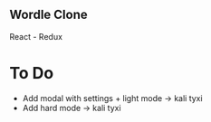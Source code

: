 ## Wordle Clone
React - Redux

# To Do
- Add modal with settings + light mode -> kali tyxi
- Add hard mode -> kali tyxi
